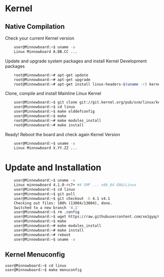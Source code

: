 Kernel
==

## Native Compilation

Check your current Kernel version

```sh
    user@Minnowboard:~$ uname -a
    Linux Minnowboard A.BB.CC ...
```

Update and upgrade system packages and install Kernel Development packages

```sh
    root@Minnowboard:~# apt-get update
    root@Minnowboard:~# apt-get upgrade
    root@Minnowboard:~# apt-get install linux-headers-$(uname -r) kernel-package libncurses5 libncurses5-dev git
```

Clone, compile and install Mainline Linux Kernel

```sh
    user@Minnowboard:~$ git clone git://git.kernel.org/pub/scm/linux/kernel/git/torvalds/linux.git
    user@Minnowboard:~$ cd linux
    user@Minnowboard:~$ make olddefconfig
    user@Minnowboard:~$ make
    root@Minnowboard:~# make modules_install
    root@Minnowboard:~# make install
```

Ready! Reboot the board and check again Kernel Version

```sh
    user@Minnowboard:~$ uname -a
    Linux Minnowboard X.YY.ZZ ...
```

# Update and Installation

```sh
    user@Minnowboard:~$ uname -a
    Linux minnowboard 4.1.0-rc7+ #4 SMP ... x86_64 GNU/Linux
    user@Minnowboard:~$ cd linux
    user@Minnowboard:~$ git pull
    user@Minnowboard:~$ git checkout -b 4.1 v4.1
    Checking out files: 100% (13004/13004), done.
    Switched to a new branch '4.1'
    user@Minnowboard:~$ rm .config
    user@Minnowboard:~$ wget https://raw.githubusercontent.com/xe1gyq/minnowboardmax/master/.config
    user@Minnowboard:~$ make
    user@Minnowboard:~# make modules_install
    user@Minnowboard:~# make install
    user@Minnowboard:~# reboot
    user@Minnowboard:~$ uname -a
```

## Kernel Menuconfig

    user@Minnowboard:~$ cd linux
    user@Minnowboard:~$ make menuconfig

